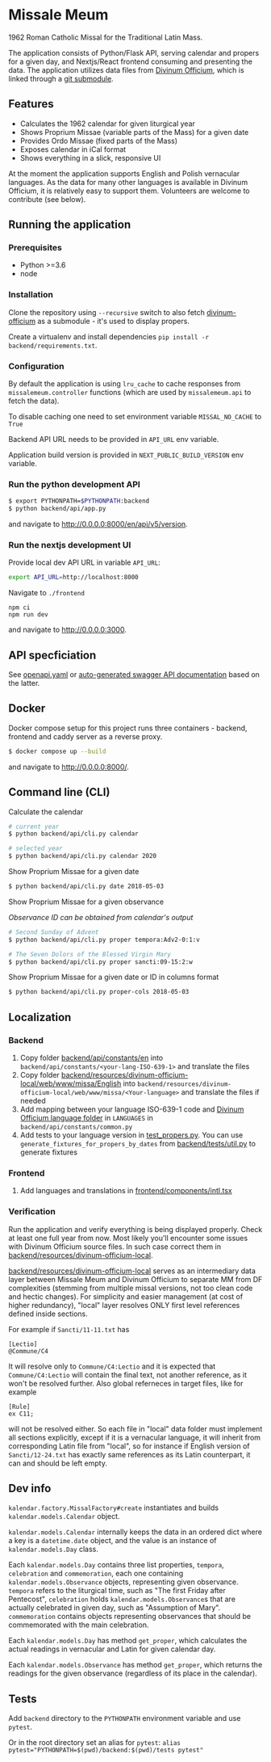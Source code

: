 # Missale Meum

1962 Roman Catholic Missal for the Traditional Latin Mass.

The application consists of Python/Flask API, serving calendar and propers for a given day, and Nextjs/React frontend consuming 
and presenting the data. The application utilizes data files from
 [Divinum Officium](https://github.com/DivinumOfficium/divinum-officium), which is linked through a
 [git submodule](./backend/resources).

## Features 

* Calculates the 1962 calendar for given liturgical year
* Shows Proprium Missae (variable parts of the Mass) for a given date
* Provides Ordo Missae (fixed parts of the Mass)
* Exposes calendar in iCal format
* Shows everything in a slick, responsive UI

At the moment the application supports English and Polish vernacular languages. As the data for many other languages
is available in Divinum Officium, it is relatively easy to support them. Volunteers are welcome to contribute (see below). 

## Running the application

### Prerequisites

* Python >=3.6
* node

### Installation

Clone the repository using `--recursive` switch to also fetch [divinum-officium](https://github.com/DivinumOfficium/divinum-officium)
as a submodule - it's used to display propers.

Create a virtualenv and install dependencies `pip install -r backend/requirements.txt`.

### Configuration

By default the application is using `lru_cache` to cache responses from `missalemeum.controller` functions (which are
used by `missalemeum.api` to fetch the data).

To disable caching one need to set environment variable `MISSAL_NO_CACHE` to `True`

Backend API URL needs to be provided in `API_URL` env variable.

Application build version is provided in `NEXT_PUBLIC_BUILD_VERSION` env variable.

### Run the python development API

```bash
$ export PYTHONPATH=$PYTHONPATH:backend
$ python backend/api/app.py
```

and navigate to http://0.0.0.0:8000/en/api/v5/version.

### Run the nextjs development UI

Provide local dev API URL in variable `API_URL`:

```bash
export API_URL=http://localhost:8000
```

Navigate to `./frontend`

```
npm ci
npm run dev
```

and navigate to http://0.0.0.0:3000.

## API specficiation

See [openapi.yaml](openapi.yaml) or [auto-generated swagger API documentation](https://editor.swagger.io/?url=https://raw.githubusercontent.com/mmolenda/missalemeum/master/openapi.yaml) based on the latter.     

## Docker

Docker compose setup for this project runs three containers - backend, frontend and caddy server as a reverse proxy.

```bash
$ docker compose up --build
```

and navigate to http://0.0.0.0:8000/.

## Command line (CLI)

Calculate the calendar
```bash
# current year
$ python backend/api/cli.py calendar

# selected year
$ python backend/api/cli.py calendar 2020
```

Show Proprium Missae for a given date
```bash
$ python backend/api/cli.py date 2018-05-03
```

Show Proprium Missae for a given observance

*Observance ID can be obtained from calendar's output*
```bash
# Second Sunday of Advent
$ python backend/api/cli.py proper tempora:Adv2-0:1:v

# The Seven Dolors of the Blessed Virgin Mary
$ python backend/api/cli.py proper sancti:09-15:2:w
```

Show Proprium Missae for a given date or ID in columns format
```bash
$ python backend/api/cli.py proper-cols 2018-05-03
```

## Localization

### Backend

1. Copy folder [backend/api/constants/en](backend/api/constants/en) into `backend/api/constants/<your-lang-ISO-639-1>` and translate the files
2. Copy folder [backend/resources/divinum-officium-local/web/www/missa/English](backend/resources/divinum-officium-local/web/www/missa/English) into `backend/resources/divinum-officium-local/web/www/missa/<Your-language>` and translate the files if needed
3. Add mapping between your language ISO-639-1 code and [Divinum Officium language folder](https://github.com/DivinumOfficium/divinum-officium/tree/master/web/www/missa) in `LANGUAGES` in `backend/api/constants/common.py`
4. Add tests to your language version in [test_propers.py](backend/tests/test_propers.py). You can use  `generate_fixtures_for_propers_by_dates` from [backend/tests/util.py](backend/tests/util.py) to generate fixtures

### Frontend

1. Add languages and translations in [frontend/components/intl.tsx](frontend/components/intl.tsx)

### Verification

Run the application and verify everything is being displayed properly. Check at least one full year from now. Most likely you'll encounter 
some issues with Divinum Officium source files. In such case correct them in [backend/resources/divinum-officium-local](backend/resources/divinum-officium-local).

[backend/resources/divinum-officium-local](backend/resources/divinum-officium-local) serves as an intermediary data layer between Missale Meum and Divinum Officium to 
separate MM from DF complexities (stemming from multiple missal versions, not too clean code and hectic changes). For 
simplicity and easier management (at cost of higher redundancy), "local" layer resolves ONLY first level references defined
inside sections. 

For example if `Sancti/11-11.txt` has

```
[Lectio]
@Commune/C4
```

It will resolve only to `Commune/C4:Lectio` and it is expected that `Commune/C4:Lectio` will contain the final text, not another reference, as it won't be resolved further. Also global referneces in target files, like for example

```
[Rule]
ex C11;
```

will not be resolved either. So each file in "local" data folder must implement all sections explicitly, except if it is a vernacular 
language, it will inherit from corresponding Latin file from "local", so for instance if English version of `Sancti/12-24.txt` has exactly 
same references as its Latin counterpart, it can and should be left empty.

## Dev info

`kalendar.factory.MissalFactory#create` instantiates and builds `kalendar.models.Calendar` object.

`kalendar.models.Calendar` internally keeps the data in an ordered dict where a key is a `datetime.date` object, and the
value is an instance of `kalendar.models.Day` class.

Each `kalendar.models.Day` contains three list properties, `tempora`, `celebration` and `commemoration`, each one 
containing `kalendar.models.Observance` objects, representing given observance. `tempora` refers to the liturgical
time, such as "The first Friday after Pentecost", `celebration` holds `kalendar.models.Observance`s that are actually
celebrated in given day, such as "Assumption of Mary". `commemoration` contains objects representing observances
that should be commemorated with the main celebration.  

Each `kalendar.models.Day` has method `get_proper`, which calculates the actual readings in vernacular and Latin for given
calendar day. 

Each `kalendar.models.Observance` has method `get_proper`, which returns the readings for the given observance (regardless
of its place in the calendar).

## Tests

Add `backend` directory to the `PYTHONPATH` environment variable and use `pytest`.

Or in the root directory set an alias for `pytest`: `alias pytest="PYTHONPATH=$(pwd)/backend:$(pwd)/tests pytest"`
